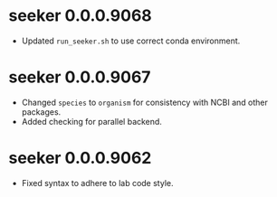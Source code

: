 # seeker 0.0.0.9068
* Updated `run_seeker.sh` to use correct conda environment.

# seeker 0.0.0.9067
* Changed `species` to `organism` for consistency with NCBI and other packages.
* Added checking for parallel backend.

# seeker 0.0.0.9062
* Fixed syntax to adhere to lab code style.
